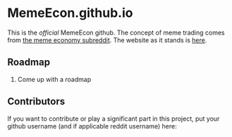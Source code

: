 MemeEcon.github.io
==================
This is the *official* MemeEcon github.
The concept of meme trading comes from [the meme economy subreddit](https://www.reddit.com/r/MemeEconomy/).
The website as it stands is [here](https://memeecon.github.io/).

Roadmap
-------
1. Come up with a roadmap

Contributors
------------
If you want to contribute or play a significant part in this project, put your github username (and if applicable reddit username) here:


